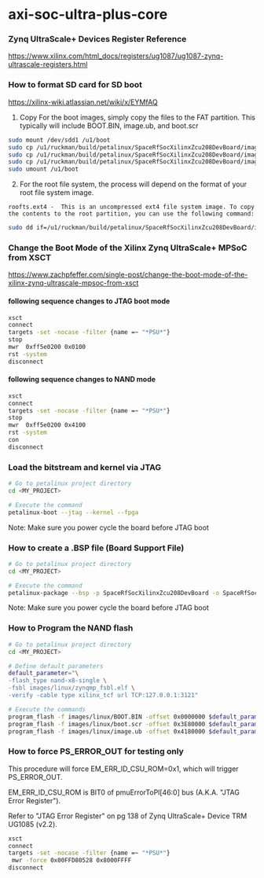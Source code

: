 # axi-soc-ultra-plus-core

<!--- ######################################################## -->

### Zynq UltraScale+ Devices Register Reference

https://www.xilinx.com/html_docs/registers/ug1087/ug1087-zynq-ultrascale-registers.html

<!--- ######################################################## -->

### How to format SD card for SD boot

https://xilinx-wiki.atlassian.net/wiki/x/EYMfAQ

1) Copy For the boot images, simply copy the files to the FAT partition.
This typically will include BOOT.BIN, image.ub, and boot.scr

```bash
sudo mount /dev/sdd1 /u1/boot
sudo cp /u1/ruckman/build/petalinux/SpaceRfSocXilinxZcu208DevBoard/images/linux/BOOT.BIN /u1/boot/.
sudo cp /u1/ruckman/build/petalinux/SpaceRfSocXilinxZcu208DevBoard/images/linux/image.ub /u1/boot/.
sudo cp /u1/ruckman/build/petalinux/SpaceRfSocXilinxZcu208DevBoard/images/linux/boot.scr /u1/boot/.
sudo umount /u1/boot
```

2) For the root file system, the process will depend on the format of your root file system image.

`roofts.ext4 -  This is an uncompressed ext4 file system image. To copy the contents to the root partition, you can use the following command: `

```bash
sudo dd if=/u1/ruckman/build/petalinux/SpaceRfSocXilinxZcu208DevBoard/images/linux/rootfs.ext4 of=/dev/sdd2
```


<!--- ######################################################## -->

### Change the Boot Mode of the Xilinx Zynq UltraScale+ MPSoC from XSCT

https://www.zachpfeffer.com/single-post/change-the-boot-mode-of-the-xilinx-zynq-ultrascale-mpsoc-from-xsct


#### following sequence changes to JTAG boot mode
```bash
xsct
connect
targets -set -nocase -filter {name =~ "*PSU*"}
stop
mwr  0xff5e0200 0x0100
rst -system
disconnect
```

#### following sequence changes to NAND mode
```bash
xsct
connect
targets -set -nocase -filter {name =~ "*PSU*"}
stop
mwr  0xff5e0200 0x4100
rst -system
con
disconnect
```

<!--- ######################################################## -->

### Load the bitstream and kernel via JTAG

```bash
# Go to petalinux project directory
cd <MY_PROJECT>

# Execute the command
petalinux-boot --jtag --kernel --fpga
```

Note: Make sure you power cycle the board before JTAG boot

<!--- ######################################################## -->


### How to create a .BSP file (Board Support File)

```bash
# Go to petalinux project directory
cd <MY_PROJECT>

# Execute the command
petalinux-package --bsp -p SpaceRfSocXilinxZcu208DevBoard -o SpaceRfSocXilinxZcu208DevBoard.bsp
```

Note: Make sure you power cycle the board before JTAG boot


<!--- ######################################################## -->


### How to Program the NAND flash

```bash
# Go to petalinux project directory
cd <MY_PROJECT>

# Define default parameters
default_parameter="\
-flash_type nand-x8-single \
-fsbl images/linux/zynqmp_fsbl.elf \
-verify -cable type xilinx_tcf url TCP:127.0.0.1:3121"

# Execute the commands
program_flash -f images/linux/BOOT.BIN -offset 0x0000000 $default_parameter
program_flash -f images/linux/boot.scr -offset 0x3E80000 $default_parameter
program_flash -f images/linux/image.ub -offset 0x4180000 $default_parameter
```

<!--- ######################################################## -->

### How to force PS_ERROR_OUT for testing only

This procedure will force EM_ERR_ID_CSU_ROM=0x1, which will trigger PS_ERROR_OUT. 

EM_ERR_ID_CSU_ROM is BIT0 of pmuErrorToPl[46:0] bus (A.K.A. "JTAG Error Register").

Refer to "JTAG Error Register" on pg 138 of Zynq UltraScale+ Device TRM UG1085 (v2.2).

```bash
xsct
connect
targets -set -nocase -filter {name =~ "*PSU*"}
 mwr -force 0x00FFD80528 0x8000FFFF 
disconnect
```

<!--- ######################################################## -->
